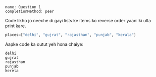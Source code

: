 ```ngMeta
name: Question 1
completionMethod: peer
```

Code likho jo neeche di gayi lists ke items ko reverse order yaani ki ulta print kare.

```python
places=["delhi", "gujrat", "rajasthan", "punjab", "kerala"]
```

Aapke code ka outut yeh hona chaiye:

```
delhi
gujrat
rajasthan
punjab
kerela
```